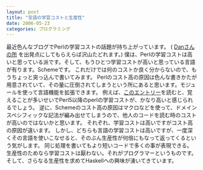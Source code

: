 ```yaml
---
layout: post
title: "言語の学習コストと生産性"
date: 2006-05-23
categories: プログラミング
---
```

最近色んなブログでPerlの学習コストの話題が持ち上がっています。
( [Danさんの所](http://blog.livedoor.jp/dankogai/archives/50483102.html) を出発点にしてもらえらば沢山たどれます。)
僕は、Perlの学習コストは高いと思っている派です。そして、もうひとつ学習コストが高いと思っている言語が有ります。Schemeです。
これだけでは何のコストか良く分からないので、もうちょっと突っ込んで書いてみます。
Perlのコスト高の原因は色んな書きかたが用意されていて、その量に圧倒されてしまうという所にあると思います。モジュールを使って言語機能を拡張できます。
例えば、[このエントリー](http://d.hatena.ne.jp/fbis/20060510/1147253289)を読むと、覚えることが多いせいでPerl5以降のperlの学習コストが、かなり高いと感じられるでしょう。
逆に、Schemeのコスト高の原因はマクロなどを使って、ドメインスペシフィックな記法が編み出せてしまうので、他人のコードを読む時のコストが高いのではないかと思います。
それぞれ、学習コストは高いですがコスト高の原因が違います。
しかし、どちらも言語の学習コストは高いですが、一度深くその言語を使いこなせると、そのぶん生産性が何倍にもなって返ってくるという気がします。
同じ処理を書いてもより短いコードで多くの事が表現できる。
生産性のためなら学習コストは厭わない。それがプログラマーというものです。
そして、さらなる生産性を求めてHaskellへの興味が湧いてきています。

